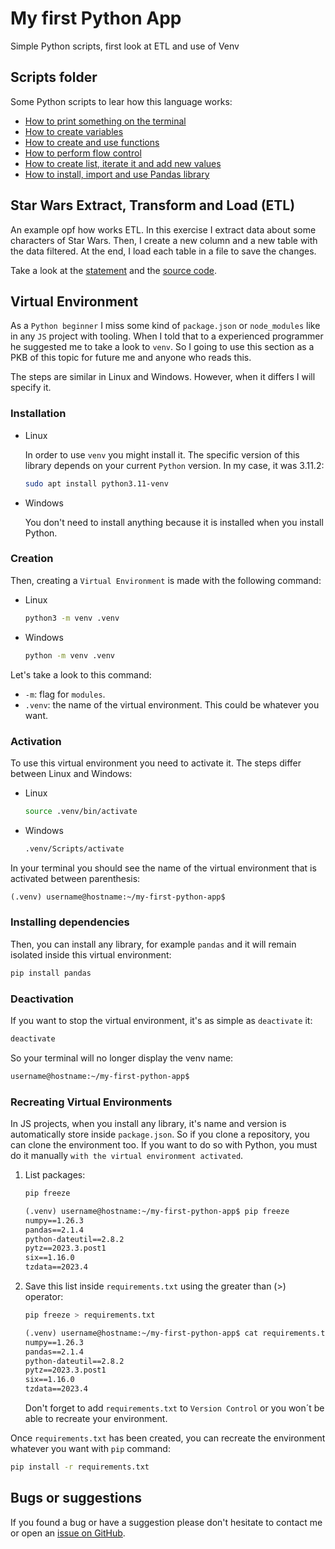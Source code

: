 # My first Python App

Simple Python scripts, first look at ETL and use of Venv

## Scripts folder

Some Python scripts to lear how this language works:

- [How to print something on the terminal](./scripts/hello.py)
- [How to create variables](./scripts/variables.py)
- [How to create and use functions](./scripts/functions.py)
- [How to perform flow control](./scripts/flow-control.py)
- [How to create list, iterate it and add new
  values](./scripts/loops-and-lists.py)
- [How to install, import and use Pandas library](./scripts/basic-pandas.py)

## Star Wars Extract, Transform and Load (ETL)

An example opf how works ETL. In this exercise I extract data about some
characters of Star Wars. Then, I create a new column and a new table with the
data filtered. At the end, I load each table in a file to save the changes.

Take a look at the [statement](./star-wars-character-etl/statement.md) and the
[source code](./star-wars-character-etl/etl_star_wars.py).

## Virtual Environment

As a `Python beginner` I miss some kind of `package.json` or `node_modules` like
in any `JS` project with tooling. When I told that to a experienced programmer
he suggested me to take a look to `venv`. So I going to use this section as a
PKB of this topic for future me and anyone who reads this.

The steps are similar in Linux and Windows. However, when it differs I will
specify it.

### Installation

- Linux

  In order to use `venv` you might install it. The specific version of this
  library depends on your current `Python` version. In my case, it was 3.11.2:

  ```bash
  sudo apt install python3.11-venv
  ```

- Windows

  You don't need to install anything because it is installed when you install
  Python.

### Creation

Then, creating a `Virtual Environment` is made with the following command:

- Linux

  ```bash
  python3 -m venv .venv
  ```

- Windows

  ```bash
  python -m venv .venv
  ```

Let's take a look to this command:

- `-m`: flag for `modules`.
- `.venv`: the name of the virtual environment. This could be whatever you want.

### Activation

To use this virtual environment you need to activate it. The steps differ
between Linux and Windows:

- Linux

  ```bash
  source .venv/bin/activate
  ```

- Windows

  ```cmd
  .venv/Scripts/activate
  ```

In your terminal you should see the name of the virtual environment that is
activated between parenthesis:

```txt
(.venv) username@hostname:~/my-first-python-app$
```

### Installing dependencies

Then, you can install any library, for example `pandas` and it will remain
isolated inside this virtual environment:

```bash
pip install pandas
```

### Deactivation

If you want to stop the virtual environment, it's as simple as `deactivate` it:

```bash
deactivate
```

So your terminal will no longer display the venv name:

```txt
username@hostname:~/my-first-python-app$
```

### Recreating Virtual Environments

In JS projects, when you install any library, it's name and version is
automatically store inside `package.json`. So if you clone a repository, you can
clone the environment too. If you want to do so with Python, you must do it
manually `with the virtual environment activated`.

1. List packages:

    ```bash
    pip freeze
    ```

    ```txt
    (.venv) username@hostname:~/my-first-python-app$ pip freeze
    numpy==1.26.3
    pandas==2.1.4
    python-dateutil==2.8.2
    pytz==2023.3.post1
    six==1.16.0
    tzdata==2023.4
    ```

1. Save this list inside `requirements.txt` using the greater than (>) operator:

    ```bash
    pip freeze > requirements.txt
    ```

    ```txt
    (.venv) username@hostname:~/my-first-python-app$ cat requirements.txt
    numpy==1.26.3
    pandas==2.1.4
    python-dateutil==2.8.2
    pytz==2023.3.post1
    six==1.16.0
    tzdata==2023.4
    ```

    Don't forget to add `requirements.txt` to `Version Control` or you won´t be able
    to recreate your environment.

Once `requirements.txt` has been created, you can recreate the environment
whatever you want with `pip` command:

```bash
pip install -r requirements.txt
```

## Bugs or suggestions

If you found a bug or have a suggestion please don't hesitate to contact me or
open an
[issue on GitHub](https://github.com/pablocru/hello-python/issues).
